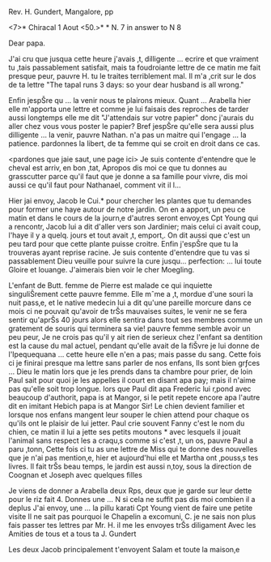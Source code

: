 Rev. H. Gundert, Mangalore, pp

<7>* Chiracal 1 Aout <50.>*
 <jeudi>*
N. 7 in answer to N 8

Dear papa.

J'ai cru que jusqua cette heure j'avais ‚t‚ dilligente … ecrire et que vraiment tu ‚tais passablement satisfait, mais ta foudroiante lettre de ce matin me fait presque peur, pauvre H. tu le traites terriblement mal. Il m'a ‚crit sur le dos de ta lettre "The tapal runs 3 days: so your dear husband is all wrong."

Enfin jespŠre qu … la venir nous te plairons mieux. Quant … Arabella hier elle m'apporta une lettre et comme je lui faisais des reproches de tarder aussi longtemps elle me dit "J'attendais sur votre papier" donc j'aurais du aller chez vous vous poster le papier? Bref jespŠre qu'elle sera aussi plus dilligente … la venir, pauvre Nathan. n'a pas un maitre qui l'engage … la patience. pardonnes la libert‚ de ta femme qui se croit en droit dans ce cas.

<pardones que jaie saut‚ une page ici>
Je suis contente d'entendre que le cheval est arriv‚ en bon ‚tat, Apropos dis moi ce que tu donnes au grasscutter parce qu'il faut que je donne a sa famille pour vivre, dis moi aussi ce qu'il faut pour Nathanael, comment vit il l…

Hier jai envoy‚ Jacob le Cui.* pour chercher les plantes que tu demandes pour former une haye autour de notre jardin. On en a apport‚ un peu ce matin et dans le cours de la journ‚e d'autres seront envoy‚es Cpt Young qui a rencontr‚ Jacob lui a dit d'aller vers son Jardinier; mais celui ci avait coup‚ l'haye il y a quelq. jours et tout avait ‚t‚ emport‚. On dit aussi que c'est un peu tard pour que cette plante puisse croitre. Enfin j'espŠre que tu la trouveras ayant reprise racine.
Je suis contente d'entendre que tu vas si passablement Dieu veuille pour suivre la cure jusqu… perfection: … lui toute Gloire et louange. J'aimerais bien voir le cher Moegling.

L'enfant de Butt. femme de Pierre est malade ce qui inquiette singuliŠrement cette pauvre femme. Elle mˆme a ‚t‚ mordue d'une souri la nuit pass‚e, et le native medecin lui a dit qu'une pareille morcure dans ce mois ci ne pouvait qu'avoir de trŠs mauvaises suites, le venir ne se fera sentir qu'aprŠs 40 jours alors elle sentira dans tout ses membres comme un gratement de souris qui terminera sa vie! pauvre femme semble avoir un peu peur, Je ne crois pas qu'il y ait rien de serieux chez l'enfant sa dentition est la cause du mal actuel, pendant qu'elle avait de la fiŠvre je lui donne de l'Ipequequana … cette heure elle n'en a pas; mais passe du sang. 
Cette fois ci je finirai presque ma lettre sans parler de nos enfans, Ils sont bien grƒces … Dieu le matin lors que je les prends dans ta chambre pour prier, de loin Paul sait pour quoi je les appelles il court en disant apa pay; mais il n'aime pas qu'elle soit trop longue. lors que Paul dit apa Frederic lui r‚pond avec beaucoup d'authorit‚ papa is at Mangor, si le petit repete encore apa l'autre dit en imitant Hebich papa is at Mangor Sir! Le chien devient familier et lorsque nos enfans mangent leur souper le chien attend pour chaque os qu'ils ont le plaisir de lui jetter. Paul crie souvent Fanny c'est le nom du chien, ce matin il lui a jette ses petits moutons <von Holz>* avec lesquels il jouait l'animal sans respect les a craqu‚s comme si c'est ‚t‚ un os, pauvre Paul a paru ‚tonn‚ Cette fois ci tu as une lettre de Miss qui te donne des nouvelles que je n'ai pas mention‚e, hier et aujourd'hui elle et Martha ont ‚pouss‚s tes livres. Il fait trŠs beau temps, le jardin est aussi n‚toy‚ sous la direction de Coognan et Joseph avec quelques filles

Je viens de donner a Arabella deux Rps, deux que je garde sur leur dette pour le riz fait 4. Donnes une … N si cela ne suffit pas dis moi combien il a deplus J'ai envoy‚ une … la pillu karati Cpt Young vient de faire une petite visite Il ne sait pas pourquoi le Chapelin a excomuni‚ C. je ne sais non plus fais passer tes lettres par Mr. H. il me les envoyes trŠs diligament Avec les Amities de tous et a tous
 ta J. Gundert

Les deux Jacob principalement t'envoyent Salam et toute la maison‚e 
